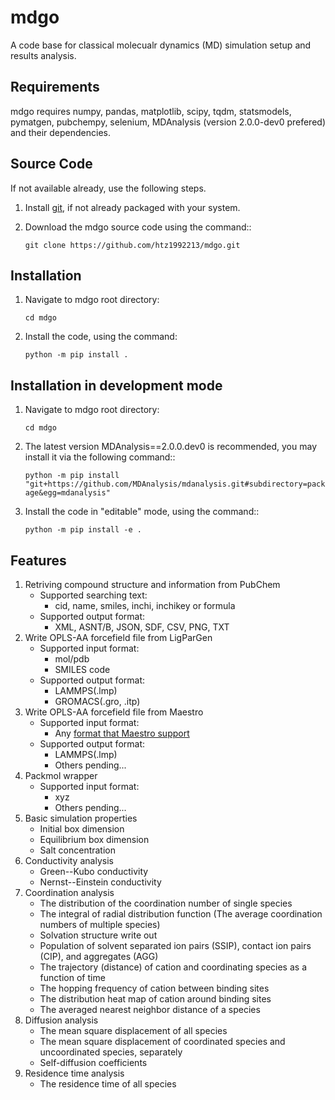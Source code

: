 # mdgo

A code base for classical molecualr dynamics (MD) simulation setup and results analysis. 

Requirements
------------

mdgo requires numpy, pandas, matplotlib, scipy, tqdm, statsmodels, pymatgen, pubchempy, selenium, MDAnalysis (version 2.0.0-dev0 prefered) and their dependencies.                          

Source Code
------------
If not available already, use the following steps.

1. Install [git](http://git-scm.com), if not already packaged with your system.

2. Download the mdgo source code using the command::

    `git clone https://github.com/htz1992213/mdgo.git`
    
Installation
------------
1. Navigate to mdgo root directory:

    `cd mdgo`

2. Install the code, using the command:

    `python -m pip install .`

Installation in development mode
------------
1. Navigate to mdgo root directory:

    `cd mdgo`

2. The latest version MDAnalysis==2.0.0.dev0 is recommended, you may install it via the following command::

    `python -m pip install "git+https://github.com/MDAnalysis/mdanalysis.git#subdirectory=package&egg=mdanalysis"`

3. Install the code in "editable" mode, using the command::

    `python -m pip install -e .`

Features
------------


1.  Retriving compound structure and information from PubChem
    -   Supported searching text:
        -   cid, name, smiles, inchi, inchikey or formula
    -   Supported output format:
        -   XML, ASNT/B, JSON, SDF, CSV, PNG, TXT
2.  Write OPLS-AA forcefield file from LigParGen
    -   Supported input format:
        -   mol/pdb
        -   SMILES code
    -   Supported output format:
        -   LAMMPS(.lmp)
        -   GROMACS(.gro, .itp)
3.  Write OPLS-AA forcefield file from Maestro
    -   Supported input format:
        -   Any [format that Maestro support]
    -   Supported output format:
        -   LAMMPS(.lmp)
        -   Others pending\...
4.  Packmol wrapper
    -   Supported input format:
        -   xyz
        -   Others pending\...
5.  Basic simulation properties
    -   Initial box dimension
    -   Equilibrium box dimension
    -   Salt concentration
6.  Conductivity analysis
    -   Green--Kubo conductivity
    -   Nernst--Einstein conductivity
7.  Coordination analysis
    -   The distribution of the coordination number of single species
    -   The integral of radial distribution function (The average
        coordination numbers of multiple species)
    -   Solvation structure write out
    -   Population of solvent separated ion pairs (SSIP), contact ion
        pairs (CIP), and aggregates (AGG)
    -   The trajectory (distance) of cation and coordinating species as
        a function of time
    -   The hopping frequency of cation between binding sites
    -   The distribution heat map of cation around binding sites
    -   The averaged nearest neighbor distance of a species
8.  Diffusion analysis
    -   The mean square displacement of all species
    -   The mean square displacement of coordinated species and
        uncoordinated species, separately
    -   Self-diffusion coefficients
9.  Residence time analysis
    -   The residence time of all species

  [format that Maestro support]: https://www.schrodinger.com/kb/1278
